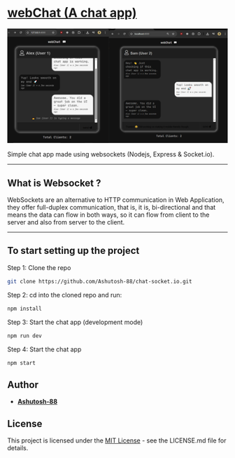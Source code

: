 # [webChat (A chat app)](https://webchat-4mna.onrender.com)

![Preview_TicTacToe](./chat-app-demo.png)

Simple chat app made using websockets (Nodejs, Express & Socket.io).

---

## What is Websocket ?

WebSockets are an alternative to HTTP communication in Web Application, they offer full-duplex communication, that is, it is, bi-directional and that means the data can flow in both ways, so it can flow from client to the server and also from server to the client.

---

## To start setting up the project

Step 1: Clone the repo

```bash
git clone https://github.com/Ashutosh-88/chat-socket.io.git
```

Step 2: cd into the cloned repo and run:

```bash
npm install
```

Step 3: Start the chat app (development mode)

```bash
npm run dev
```

Step 4: Start the chat app

```bash
npm start
```

## Author

- [**Ashutosh-88**](https://www.linkedin.com/in/ashutosh-tiwari-70b504190/)

## License

This project is licensed under the [MIT License](https://opensource.org/licenses/MIT) - see the LICENSE.md file for details.
